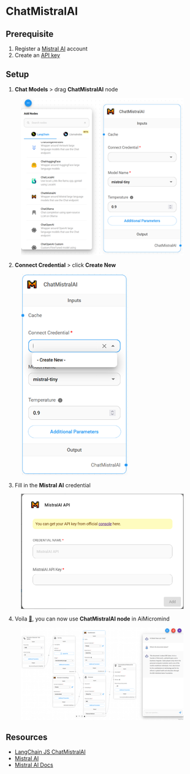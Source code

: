 # ChatMistralAI

## Prerequisite

1. Register a [Mistral AI](https://mistral.ai/) account
2. Create an [API key](https://console.mistral.ai/user/api-keys/)

## Setup

1. **Chat Models** > drag **ChatMistralAI** node

<figure><img src="../../../.gitbook/assets/mistral_ai/1.png" alt="" width="563"><figcaption></figcaption></figure>

2. **Connect Credential** > click **Create New**

<figure><img src="../../../.gitbook/assets/mistral_ai/2.png" alt="" width="278"><figcaption></figcaption></figure>

3. Fill in the **Mistral AI** credential

<figure><img src="../../../.gitbook/assets/mistral_ai/3.png" alt="" width="563"><figcaption></figcaption></figure>

4. Voila [🎉](https://emojipedia.org/party-popper/), you can now use **ChatMistralAI node** in AiMicromind

<figure><img src="../../../.gitbook/assets/mistral_ai/4.png" alt=""><figcaption></figcaption></figure>

## Resources

* [LangChain JS ChatMistralAI](https://js.langchain.com/docs/integrations/chat/mistral)
* [Mistral AI](https://mistral.ai/)
* [Mistral AI Docs](https://docs.mistral.ai/)